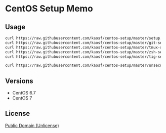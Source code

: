 # CentOS Setup Memo

## Usage

```sh
curl https://raw.githubusercontent.com/kaosf/centos-setup/master/setup.sh | bash
curl https://raw.githubusercontent.com/kaosf/centos-setup/master/git-setup.sh | bash
curl https://raw.githubusercontent.com/kaosf/centos-setup/master/tmux-setup.sh | bash
curl https://raw.githubusercontent.com/kaosf/centos-setup/master/zsh-setup.sh | bash
curl https://raw.githubusercontent.com/kaosf/centos-setup/master/tig-setup.sh | bash
```

```sh
curl https://raw.githubusercontent.com/kaosf/centos-setup/master/unsecure-root-setup.sh | bash -s $USERNAME
```

## Versions

* CentOS 6.7
* CentOS 7

## License

[Public Domain (Unlicense)](http://choosealicense.com/licenses/public-domain/)
